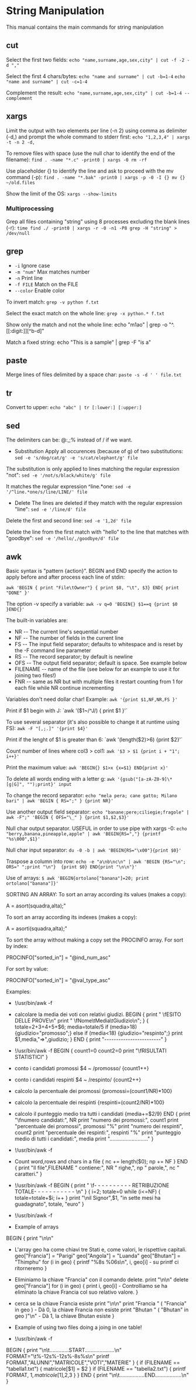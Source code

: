 # String Manipulation #

This manual contains the main commands for string manipulation

## cut ##

Select the first two fields:
`echo "name,surname,age,sex,city" | cut -f -2 -d ","`

Select the first 4 chars/bytes:
`echo "name and surname" | cut -b=1-4`
`echo "name and surname" | cut -c=1-4`

Complement the result:
`echo "name,surname,age,sex,city" | cut -b=1-4 --complement`


## xargs ##

Limit the output with two elements per line (-n 2) using comma as delimiter (-d,)
and prompt the whole command to stderr first:
`echo "1,2,3,4" | xargs -t -n 2 -d,`

To remove files with space (use the null char to identify the end of the filename):
`find . -name "*.c" -print0 | xargs -0 rm -rf`

Use placeholder {} to identify the line and ask to proceed with the mv command (-p):
`find . -name "*.bak" -print0 | xargs -p -0 -I {} mv {} ~/old.files`

Show the limit of the OS:
`xargs --show-limits`

### Multiprocessing ###

Grep all files containing "string" using 8 processes excluding the blank lines (-r):
`time find ./ -print0 | xargs -r -0 -n1 -P8 grep -H "string" > /dev/null`


## grep ##

- `-i`        Ignore case
- `-m "num"`  Max matches number
- `-n`        Print line
- `-f FILE`   Match on the FILE
- `--color`   Enable color

To invert match:
`grep -v python f.txt`

Select the exact match on the whole line:
`grep -x python.* f.txt`

Show only the match and not the whole line:
echo "m1ao" | grep -o "^.[[:digit:]][^b-d]"

Match a fixed string:
echo "This is a sample" | grep -F "is a"


## paste ##

Merge lines of files delimited by a space char:
`paste -s -d ' ' file.txt`


## tr ##

Convert to upper:
`echo "abc" | tr [:lower:] [:upper:]`


## sed ##

The delimiters can be: @:,;% instead of / if we want.
*  Substitution
Apply all occurences (because of g) of two substitutions:
`sed -e 's/dog/cat/g' -e 's/cat/elephant/g' file`

The substitution is only applied to lines matching the regular expression "not":
`sed -e '/not/s/black/white/g' file`

It matches the regular expression ^line.\*one:
`sed -e '/^line.*one/s/line/LINE/' file`


*  Delete
The lines are deleted if they match with the regular expression "line":
`sed -e '/line/d' file`

Delete the first and second line:
`sed -e '1,2d' file`

Delete the line from the first match with "hello" to the line that matches with "goodbye":
`sed -e '/hello/,/goodbye/d' file`


## awk ##

Basic syntax is "pattern {action}".
BEGIN and END specify the action to apply before and after process each line of stdin:

`awk 'BEGIN { print "File\tOwner"} { print $8, "\t", $3} END{ print "DONE" }'`

The option -v specify a variable:
`awk -v q=0 'BEGIN{} $1==q {print $0 }END{}'`


The built-in variables are:

- NR -- The current line's sequential number
- NF -- The number of fields in the current line
- FS -- The input field separator; defaults to whitespace and is reset by the -F command line parameter
- RS -- The record separator; by default is newline
- OFS -- The output field separator; default is space. See example below
- FILENAME -- name of the file (see below for an example to use it for joining two files!)
- FNR -- same as NR but with multiple files it restart counting from 1 for each file while NR continue incrementing

Variables don't need dollar char!
Example:
`awk '{print $1,NF,NR,FS }'`


Print if $1 begin with J:
`awk '($1~/^J/) { print $1 }'`

To use several separator (it's also possible to change it at runtime using FS):
`awk -F "[,;.]" '{print $4}'`

Print if the lenght of $1 is greater than 6:
`awk '(length($2)>6) {print $2}'`

Count number of lines where col3 > col1:
`awk '$3 > $1 {print i + "1"; i++}'`

Print the maximum value: 
`awk 'BEGIN{} $1>x {x=$1} END{print x}'`

To delete all words ending with a letter g:
`awk '{gsub("[a-zA-Z0-9]\*[g|G]", "");print}' input`


To change the record separator:
`echo "mela pera; cane gatto; Milano bari" | awk 'BEGIN { RS=";" } {print NR}'`

Use another output field separator:
`echo "banane;pere;ciliegie;fragole" | awk -F";" 'BEGIN { OFS="\_" } {print $1,$2,$3}'`

Null char output separator. USEFUL in order to use pipe with xargs -0:
`echo "berry,banana,pineapple,apple" | awk 'BEGIN{RS=","} {printf "%s\000",$1}'`

Null char input separator:
`du -0 -b | awk 'BEGIN{RS="\x00"}{print $0}'`

Traspose a column into row:
`echo -e "a\nb\nc\n" | awk 'BEGIN {RS="\n"; ORS=" ";print "\n"}  {print $0} END{print "\n\n"}'`

Use of arrays:
`$ awk 'BEGIN{ortolano["banana"]=20; print ortolano["banana"]}'`


SORTING AN ARRAY:
To sort an array according its values (makes a copy):

A = asort(squadra,alta);"


To sort an array according its indexes (makes a copy):

A = asorti(squadra,alta);"


To sort the array without making a copy set the PROCINFO array.
For sort by index:

PROCINFO["sorted_in"] = "@ind_num_asc"


For sort by value:

PROCINFO["sorted_in"] = "@val_type_asc"



Examples:



- !/usr/bin/awk -f
- calcolare la media dei voti con relativi giudizi.
BEGIN {
print "     \fESITO DELLE PROVE\n"
print " \fNome\tMedia\tGiudizio\n";
}
{
totale=$2+$3+$4+$5+$6;
media=totale/5
if (media>18) {giudizio="promosso";}
else if (media<18) {giudizio="respinto";}
print $1,media,"=>",giudizio;
}
END {
print "------------------------"
}






- !/usr/bin/awk -f
BEGIN {
count1=0
count2=0
print "\fRISULTATI STATISTICI"
}
- conto i candidati promossi
$4 ~ /promosso/ {count1++}
- conto i candidati respinti
$4 ~ /respinto/ {count2++}
- calcolo la percentuale dei promossi
{promossi=(count1/NR)*100}
- calcolo la percentuale dei respinti
{respinti=(count2/NR)*100}
- calcolo il punteggio medio tra tutti i candidati
{media+=$2/9}
END {
print "\fnumero candidati:", NR
print "numero dei promossi:", count1
print "percentuale dei promossi", promossi "%"
print "numero dei respinti", count2
print "percentuale dei respinti:", respinti "%"
print "punteggio medio di tutti i candidati:", media
print ".........................."
}






- !/usr/bin/awk -f
-  Count word,rows and chars in a file
{
nc += length($0); np += NF
}
END { print "Il file",FILENAME " contiene:", NR " righe,", np " parole,", nc " caratteri."
}








- !/usr/bin/awk -f
BEGIN {
print " \f- - - - - - - - - - RETRIBUZIONE TOTALE- - - - - - - - - - - \n"
}
{
i=2; totale=0
while (i<=NF) {
totale=totale+$i;
i++
}
print "\nil Signor",$1, "in sette mesi ha guadagnato", totale, "euro"
}







- !/usr/bin/awk -f

-  Example of arrays

BEGIN {
print "\n\n"
- L'array geo ha come chiavi tre Stati e, come valori, le rispettive capitali.
geo["Francia"] = "Parigi"
geo["Angola"] = "Luanda"
geo["Bhutan"] = "Thimphu"
for (i in geo) {
printf "%8s %06s\n", i, geo[i] - su printf ci ritorneremo
}
-  Eliminiamo la chiave "Francia" con il comando delete.
print "\n\n"
delete geo["Francia"]
for (i in geo) {
print i, geo[i] - Controlliamo se ha eliminato la chiave Francia col suo relativo valore.
}
-  cerca se la chiave Francia esiste
print "\n\n"
print "Francia " ( "Francia" in geo )   - Dà 0, la chiave Francia non esiste
print "Bhutan " ( "Bhutan" in geo )"\n"  - Dà 1, la chiave Bhutan esiste
}







-  Example of using two files doing a joing in one table!
- !/usr/bin/awk -f

BEGIN {
print "\n\t.............START....................\n"
FORMAT="\t%-12s%-12s%-8s%s\n"
printf FORMAT,"ALUNNI","MATRICOLE","VOTI","MATERIE"
}
{
if (FILENAME == "tabella1.txt") {
matricole[$1] = $2
}
if (FILENAME == "tabella2.txt") {
printf FORMAT, $1,matricole[$1],$2,$3
}
}
END {
print "\n\t.................END..................\n"
}








